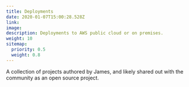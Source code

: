 ```yaml
---
title: Deployments
date: 2020-01-07T15:00:28.528Z
link:
image: 
description: Deployments to AWS public cloud or on premises.
weight: 10
sitemap:
  priority: 0.5
  weight: 0.8
---
```

<!--

This page represents the landing page for "deployments" section. It is also shown under the homepage header for "deployments". It should be therefore relatively short and sweet.

\-->



<p>A collection of projects authored by James, and likely shared out with the community as an open source project.</p>
